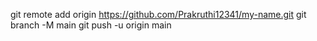git remote add origin https://github.com/Prakruthi12341/my-name.git
git branch -M main
git push -u origin main
